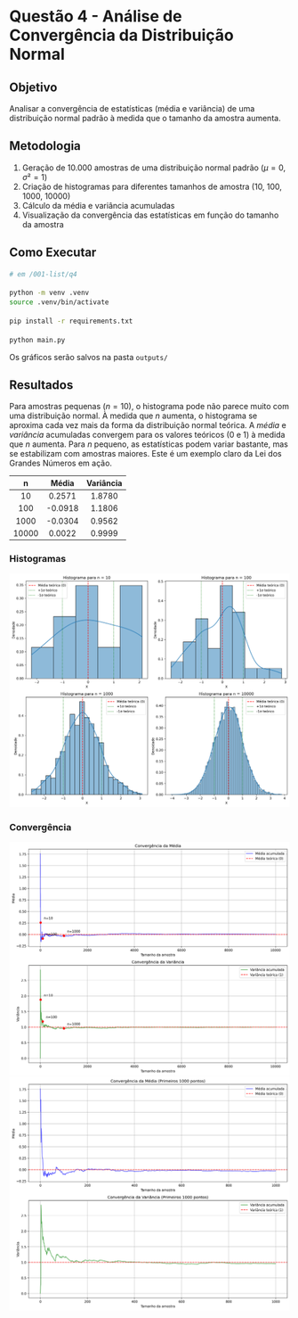 # Questão 4 - Análise de Convergência da Distribuição Normal

## Objetivo

Analisar a convergência de estatísticas (média e variância) de uma distribuição normal padrão à medida que o tamanho da amostra aumenta.

## Metodologia

1. Geração de $10.000$ amostras de uma distribuição normal padrão ($μ=0$, $σ²=1$)
2. Criação de histogramas para diferentes tamanhos de amostra ($10$, $100$, $1000$, $10000$)
3. Cálculo da média e variância acumuladas
4. Visualização da convergência das estatísticas em função do tamanho da amostra

## Como Executar

```bash
# em /001-list/q4

python -m venv .venv  
source .venv/bin/activate

pip install -r requirements.txt  

python main.py
```

Os gráficos serão salvos na pasta `outputs/`

## Resultados

Para amostras pequenas ($n=10$), o histograma pode não parece muito com uma distribuição normal. À medida que $n$ aumenta, o histograma se aproxima cada vez mais da forma da distribuição normal teórica. A *média* e *variância* acumuladas convergem para os valores teóricos ($0$ e $1$) à medida que $n$ aumenta. Para $n$ pequeno, as estatísticas podem variar bastante, mas se estabilizam com amostras maiores. Este é um exemplo claro da Lei dos Grandes Números em ação.

|  n   |   Média   |  Variância  |
|:----:|:---------:|:-----------:|
|   10 |   0.2571 |     1.8780 |
|  100 |  -0.0918 |     1.1806 |
| 1000 |  -0.0304 |     0.9562 |
| 10000 |   0.0022 |     0.9999 |

### Histogramas

![Histogramas](./outputs/histograms.png)

### Convergência

![Convergência](./outputs/convergence.png)
![Convergência (primeiros 1000 pontos)](./outputs/convergence_zoom.png)
